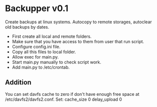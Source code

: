 # Backupper v0.1

Create backups at linux systems. Autocopy to remote storages, autoclear old backups by dates.
- First create all local and remote folders. 
- Make sure that you have access to them from user that run script.
- Configure config.ini file.
- Copy all this files to local folder.
- Allow exec for main.py.
- Start main.py manually to check script work.
- Add main.py to /etc/crontab.

## Addition
You can set davfs cache to zero if don't have enough free space at /etc/davfs2/davfs2.conf.
Set:
cache_size 0
delay_upload 0

